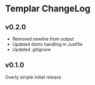 Templar ChangeLog
=================

v0.2.0
------

* Removed newline from output
* Updated distro handling in Justfile
* Updated .gitignore


v0.1.0
------

Overly simple initial release
